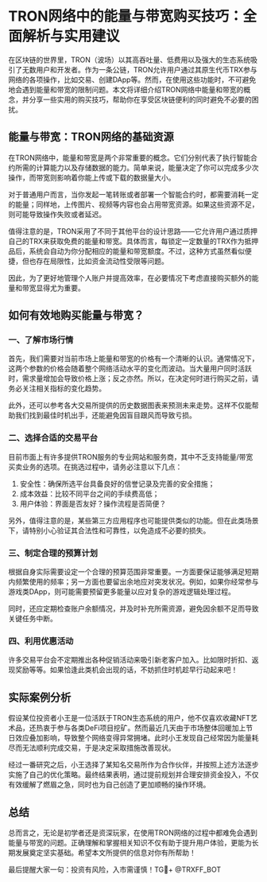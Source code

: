 # TRON网络中的能量与带宽购买技巧：全面解析与实用建议

在区块链的世界里，TRON（波场）以其高吞吐量、低费用以及强大的生态系统吸引了无数用户和开发者。作为一条公链，TRON允许用户通过其原生代币TRX参与网络的各项操作，比如交易、创建DApp等。然而，在使用这些功能时，不可避免地会遇到能量和带宽的限制问题。本文将详细介绍TRON网络中能量和带宽的概念，并分享一些实用的购买技巧，帮助你在享受区块链便利的同时避免不必要的困扰。

## 能量与带宽：TRON网络的基础资源

在TRON网络中，能量和带宽是两个非常重要的概念。它们分别代表了执行智能合约所需的计算能力以及存储数据的能力。简单来说，能量决定了你可以完成多少次操作，而带宽则影响着你能上传或下载的数据量大小。

对于普通用户而言，当你发起一笔转账或者部署一个智能合约时，都需要消耗一定的能量；同样地，上传图片、视频等内容也会占用带宽资源。如果这些资源不足，则可能导致操作失败或者延迟。

值得注意的是，TRON采用了不同于其他平台的设计思路——它允许用户通过质押自己的TRX来获取免费的能量和带宽。具体而言，每锁定一定数量的TRX作为抵押品后，系统会自动为你分配相应的能量和带宽额度。不过，这种方式虽然看似便捷，但也存在局限性，比如资金流动性受限等问题。

因此，为了更好地管理个人账户并提高效率，在必要情况下考虑直接购买额外的能量和带宽显得尤为重要。

## 如何有效地购买能量与带宽？

### 一、了解市场行情
首先，我们需要对当前市场上能量和带宽的价格有一个清晰的认识。通常情况下，这两个参数的价格会随着整个网络活动水平的变化而波动。当大量用户同时活跃时，需求量增加会导致价格上涨；反之亦然。所以，在决定何时进行购买之前，请务必关注相关指标的变化趋势。

此外，还可以参考各大交易所提供的历史数据图表来预测未来走势。这样不仅能帮助我们找到最佳时机出手，还能避免因盲目跟风而导致亏损。

### 二、选择合适的交易平台
目前市面上有许多提供TRON服务的专业网站和服务商，其中不乏支持能量/带宽买卖业务的选项。在挑选过程中，请务必注意以下几点：

1. 安全性：确保所选平台具备良好的信誉记录及完善的安全措施；
2. 成本效益：比较不同平台之间的手续费高低；
3. 用户体验：界面是否友好？操作流程是否简便？

另外，值得注意的是，某些第三方应用程序也可能提供类似的功能。但在此类场景下，请特别小心验证其合法性和可靠性，以免造成不必要的损失。

### 三、制定合理的预算计划
根据自身实际需要设定一个合理的预算范围非常重要。一方面要保证能够满足短期内频繁使用的频率；另一方面也要留出余地应对突发状况。例如，如果你经常参与游戏类DApp，则可能需要预留更多能量以应对复杂的游戏逻辑处理过程。

同时，还应定期检查账户余额情况，并及时补充所需资源，避免因余额不足而导致关键任务中断。

### 四、利用优惠活动
许多交易平台会不定期推出各种促销活动来吸引新老客户加入。比如限时折扣、返现奖励等等。如果恰逢此类机会出现的话，不妨抓住时机趁早行动起来吧！

## 实际案例分析

假设某位投资者小王是一位活跃于TRON生态系统的用户，他不仅喜欢收藏NFT艺术品，还热衷于参与各类DeFi项目挖矿。然而最近几天由于市场整体回暖加上节日效应叠加影响，导致整个网络变得异常拥堵。此时小王发现自己经常因为能量耗尽而无法顺利完成交易，于是决定采取措施改善现状。

经过一番研究之后，小王选择了某知名交易所作为合作伙伴，并按照上述方法逐步实施了自己的优化策略。最终结果表明，通过提前规划并合理安排资金投入，不仅有效缓解了燃眉之急，同时也为自己创造了更加顺畅的操作环境。

## 总结

总而言之，无论是初学者还是资深玩家，在使用TRON网络的过程中都难免会遇到能量与带宽的问题。正确理解和掌握相关知识不仅有助于提升用户体验，更能为长期发展奠定坚实基础。希望本文所提供的信息对你有所帮助！

最后提醒大家一句：投资有风险，入市需谨慎！TG💪+ @TRXFF_BOT